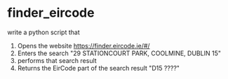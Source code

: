 # finder_eircode

write a python script that
1. Opens the website https://finder.eircode.ie/#/
2. Enters the search "29 STATIONCOURT PARK, COOLMINE, DUBLIN 15"
3. performs that search result
3. Returns the EirCode part of the search result "D15 ????"
